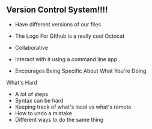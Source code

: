 ## Version Control System!!!!
  + Have different versions of our files
  + The Logo For GIthub is a really cool Octocat
  + Collaborative
  + Interact with it using a command line app

+ Encourages Being Specific About What You're Doing

What's Hard
+ A lot of steps
+ Syntax can be hard
+ Keeping track of what's local vs what's remote
+ How to undo a mistake
+ Different ways to do the same thing
